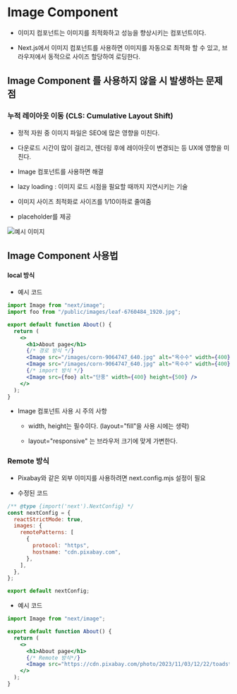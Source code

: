 # Image Component

- 이미지 컴포넌트는 이미지를 최적화하고 성능을 향상시키는 컴포넌트이다.

- Next.js에서 이미지 컴포넌트를 사용하면 이미지를 자동으로 최적화 할 수 있고, 브라우저에서 동적으로 사이즈 할당하여 로딩한다.

## Image Component 를 사용하지 않을 시 발생하는 문제점

### 누적 레이아웃 이동 (CLS: Cumulative Layout Shift)

- 정적 자원 중 이미지 파일은 SEO에 많은 영향을 미친다.

- 다운로드 시간이 많이 걸리고, 렌더링 후에 레이아웃이 변경되는 등 UX에 영향을 미친다.

- Image 컴포넌트를 사용하면 해결

- lazy loading : 이미지 로드 시점을 필요할 때까지 지연시키는 기술

- 이미지 사이즈 최적화로 사이즈를 1/10이하로 줄여줌

- placeholder를 제공

![예시 이미지](https://www.debugbear.com/public/docs/cumulative-layout-shift/cls-filmstrip.png)

## Image Component 사용법

#### local 방식

- 예시 코드

```jsx
import Image from "next/image";
import foo from "/public/images/leaf-6760484_1920.jpg";

export default function About() {
  return (
    <>
      <h1>About page</h1>
      {/* 경로 방식 */}
      <Image src="/images/corn-9064747_640.jpg" alt="옥수수" width={400} height={500} />
      <Image src="/images/corn-9064747_640.jpg" alt="옥수수" width={400} height={500} layout="responsive" />
      {/* import 방식 */}
      <Image src={foo} alt="단풍" width={400} height={500} />
    </>
  );
}
```

- Image 컴포넌트 사용 시 주의 사항

  - width, height는 필수이다. (layout="fill"을 사용 시에는 생략)

  - layout="responsive" 는 브라우저 크기에 맞게 가변한다.

### Remote 방식

- Pixabay와 같은 외부 이미지를 사용하려면 next.config.mjs 설정이 필요

- 수정된 코드

```mjs
/** @type {import('next').NextConfig} */
const nextConfig = {
  reactStrictMode: true,
  images: {
    remotePatterns: [
      {
        protocol: "https",
        hostname: "cdn.pixabay.com",
      },
    ],
  },
};

export default nextConfig;
```

- 예시 코드

```jsx
import Image from "next/image";

export default function About() {
  return (
    <>
      <h1>About page</h1>
      {/* Remote 방식*/}
      <Image src="https://cdn.pixabay.com/photo/2023/11/03/12/22/toadstool-8362901_1280.jpg" width={300} height={500} alt="버섯" />
    </>
  );
}
```

